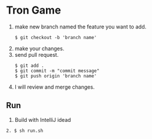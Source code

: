 # Tron Game 
1. make new branch named the feature you want to add.
   ```
   $ git checkout -b 'branch name'

   ```
2. make your changes.
3. send pull request.
   ```
   $ git add .
   $ git commit -m "commit message"
   $ git push origin 'branch name'
   ```
4. I will review and merge changes.

## Run

1. Build with IntelliJ idead
```
2. $ sh run.sh
```
